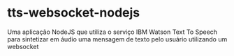 # tts-websocket-nodejs
Uma aplicação NodeJS que utiliza o serviço IBM Watson Text To Speech para sintetizar em áudio uma mensagem de texto pelo usuário utilizando um websocket
